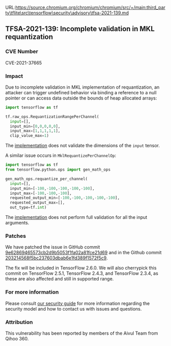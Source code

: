 URL:https://source.chromium.org/chromium/chromium/src/+/main:third_party\tflite\src\tensorflow\security\advisory\tfsa-2021-139.md
## TFSA-2021-139: Incomplete validation in MKL requantization

### CVE Number
CVE-2021-37665

### Impact
Due to incomplete validation in MKL implementation of requantization, an
attacker can trigger undefined behavior via binding a reference to a null
pointer or can access data outside the bounds of heap allocated arrays:

```python
import tensorflow as tf

tf.raw_ops.RequantizationRangePerChannel(
  input=[],
  input_min=[0,0,0,0,0],
  input_max=[1,1,1,1,1],
  clip_value_max=1)
```

The
[implementation](https://github.com/tensorflow/tensorflow/blob/460e000de3a83278fb00b61a16d161b1964f15f4/tensorflow/core/kernels/mkl/mkl_requantization_range_per_channel_op.cc)
does not validate the dimensions of the `input` tensor.

A similar issue occurs in `MklRequantizePerChannelOp`:

```python
import tensorflow as tf
from tensorflow.python.ops import gen_math_ops

gen_math_ops.requantize_per_channel(
  input=[],
  input_min=[-100,-100,-100,-100,-100],
  input_max=[-100,-100,-100],
  requested_output_min=[-100,-100,-100,-100,-100],
  requested_output_max=[],
  out_type=tf.int)
```

The
[implementation](https://github.com/tensorflow/tensorflow/blob/460e000de3a83278fb00b61a16d161b1964f15f4/tensorflow/core/kernels/mkl/mkl_requantize_per_channel_op.cc)
does not perform full validation for all the input arguments.

### Patches
We have patched the issue in GitHub commit
[9e62869465573cb2d9b5053f1fa02a81fce21d69](https://github.com/tensorflow/tensorflow/commit/9e62869465573cb2d9b5053f1fa02a81fce21d69)
and in the Github commit
[203214568f5bc237603dbab6e1fd389f1572f5c9](https://github.com/tensorflow/tensorflow/commit/203214568f5bc237603dbab6e1fd389f1572f5c9).

The fix will be included in TensorFlow 2.6.0. We will also cherrypick this
commit on TensorFlow 2.5.1, TensorFlow 2.4.3, and TensorFlow 2.3.4, as these are
also affected and still in supported range.

### For more information
Please consult [our security
guide](https://github.com/tensorflow/tensorflow/blob/master/SECURITY.md) for
more information regarding the security model and how to contact us with issues
and questions.

### Attribution
This vulnerability has been reported by members of the Aivul Team from Qihoo
360.
